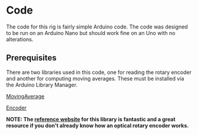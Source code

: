 # Code

The code for this rig is fairly simple Arduino code. The code was designed to be run on an Arduino Nano but should work fine on an Uno with no alterations.

## Prerequisites

There are two libraries used in this code, one for reading the rotary encoder and another for computing moving averages. These must be installed via the Arduino Library Manager.

[MovingAverage](https://www.arduino.cc/reference/en/libraries/movingaverager/)

[Encoder](https://www.arduino.cc/reference/en/libraries/encoder/)

**NOTE: The [reference website](https://www.pjrc.com/teensy/td_libs_Encoder.html) for this library is fantastic and a great resource if you don't already know how an optical rotary encoder works.**
